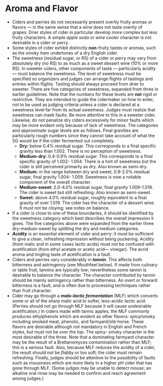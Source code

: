 # Aroma and Flavor

- Ciders and perries do not necessarily present overtly fruity aromas or flavors — in the same sense that a wine does not taste overtly of grapes. Drier styles of cider in particular develop more complex but less fruity characters. A simple _apple soda_ or _wine cooler_ character is not desirable in a cider or perry.
- Some styles of cider exhibit distinctly **non**-fruity tastes or aromas, such as the _smoky ham_ undertones of a dry English cider.
- The sweetness (residual sugar, or RS) of a cider or perry may vary from absolutely dry (no RS) to as much as a sweet dessert wine (10% or more RS). In sweeter ciders, other components of taste — particularly acidity — must balance the sweetness. The level of sweetness must be specified so organizers and judges can arrange flights of tastings and entries within flights. Tasting should always proceed from drier to sweeter. There are five categories of sweetness, expanded from three in earlier guidelines. Note that the numbers for these levels are **not** rigid or restrictive. They are intended to guide the cidermaker on how to enter, not to be used as judging criteria unless a cider is declared at a sweetness level far from its actual sweetness. Judges must realize that sweetness can mask faults. Be more attentive to this in a sweeter cider. Likewise, do not penalize dry ciders excessively for minor faults which may be more evident only because of lack of sweetness. The categories and _approximate_ sugar levels are as follows. Final gravities are particularly rough numbers since they cannot take account of what the SG would be if the cider fermented out completely.
	- **Dry:** below 0.4% residual sugar. This corresponds to a final specific gravity less than 1.002. There is no perception of sweetness.
	- **Medium-dry:** 0.4-0.9% residual sugar. This corresponds to a final specific gravity of 1.002- 1.004. There is a hint of sweetness but the cider is still perceived primarily as dry. Also known as semi-dry.
	- **Medium:** in the range between dry and sweet, 0.9-2.0% residual sugar, final gravity 1.004- 1.009. Sweetness is now a notable component of the overall character.
	- **Medium-sweet:** 2.0-4.0% residual sugar, final gravity 1.009-1.019. The cider is sweet but still refreshing. Also known as semi-sweet.
	- **Sweet:** above 4.0% residual sugar, roughly equivalent to a final gravity of over 1.019. The cider has the character of a dessert wine. It must not be cloying; see notes on balance.
- If a cider is close to one of these boundaries, it should be identified by the sweetness category which best describes the overall impression it gives. The five categories above were expanded from the earlier three dry-medium-sweet by splitting the dry and medium categories.
- _**Acidity**_ is an essential element of cider and perry: it must be sufficient to give a clean, refreshing impression without being puckering. Acidity (from malic and in some cases lactic acids) must not be confused with acetification (from ethyl acetate or acetic acid— vinegar). The acrid aroma and tingling taste of acetification is a fault.
- Ciders and perries vary considerably in _**tannin**_. This affects both bitterness and astringency (see Mouthfeel below). If made from culinary or table fruit, tannins are typically low; nevertheless some tannin is desirable to balance the character. The character contributed by tannin should be mainly astringency rather than bitterness. An overt or forward bitterness is a fault, and is often due to processing techniques rather than fruit character.
- Cider may go through a _**malo-lactic fermentation**_ (MLF) which converts some or all of the sharp malic acid to softer, less-acidic lactic acid. (Perries should not go through MLF because it will cause undesirable acetification.) In ciders made with tannic apples, the MLF commonly produces ethylphenols which are evident as other flavors: spicy/smoky including smoked meat, phenolic, and farmyard/old-horse. These flavors are desirable although not mandatory in English and French styles, but must not be _over the top_. The spicy- smoky character is the most desirable of the three. Note that a dominating farmyard character may be the result of a Brettanomyces contamination rather than MLF; this is a serious fault. Also, because MLF reduces the acidity of a cider, the result should not be _flabby_ or too soft; the cider must remain refreshing. Finally, judges should be attentive to the possibility of faults such as mousiness which are more likely in a higher pH cider that has gone through MLF. (Some judges may be unable to detect _mouse_; an alkaline oral rinse may be needed to confirm and reach agreement among judges.)